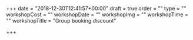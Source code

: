 +++
date = "2018-12-30T12:41:57+00:00"
draft = true
order = ""
type = ""
workshopCost = ""
workshopDate = ""
workshopImg = ""
workshopTime = ""
workshopTitle = "Group booking discount"

+++
